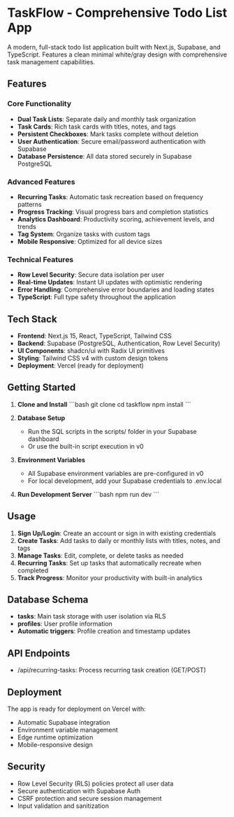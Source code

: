 # TaskFlow - Comprehensive Todo List App

A modern, full-stack todo list application built with Next.js, Supabase, and TypeScript. Features a clean minimal white/gray design with comprehensive task management capabilities.

## Features

### Core Functionality
- **Dual Task Lists**: Separate daily and monthly task organization
- **Task Cards**: Rich task cards with titles, notes, and tags
- **Persistent Checkboxes**: Mark tasks complete without deletion
- **User Authentication**: Secure email/password authentication with Supabase
- **Database Persistence**: All data stored securely in Supabase PostgreSQL

### Advanced Features
- **Recurring Tasks**: Automatic task recreation based on frequency patterns
- **Progress Tracking**: Visual progress bars and completion statistics
- **Analytics Dashboard**: Productivity scoring, achievement levels, and trends
- **Tag System**: Organize tasks with custom tags
- **Mobile Responsive**: Optimized for all device sizes

### Technical Features
- **Row Level Security**: Secure data isolation per user
- **Real-time Updates**: Instant UI updates with optimistic rendering
- **Error Handling**: Comprehensive error boundaries and loading states
- **TypeScript**: Full type safety throughout the application

## Tech Stack

- **Frontend**: Next.js 15, React, TypeScript, Tailwind CSS
- **Backend**: Supabase (PostgreSQL, Authentication, Row Level Security)
- **UI Components**: shadcn/ui with Radix UI primitives
- **Styling**: Tailwind CSS v4 with custom design tokens
- **Deployment**: Vercel (ready for deployment)

## Getting Started

1. **Clone and Install**
   \`\`\`bash
   git clone <repository-url>
   cd taskflow
   npm install
   \`\`\`

2. **Database Setup**
   - Run the SQL scripts in the scripts/ folder in your Supabase dashboard
   - Or use the built-in script execution in v0

3. **Environment Variables**
   - All Supabase environment variables are pre-configured in v0
   - For local development, add your Supabase credentials to .env.local

4. **Run Development Server**
   \`\`\`bash
   npm run dev
   \`\`\`

## Usage

1. **Sign Up/Login**: Create an account or sign in with existing credentials
2. **Create Tasks**: Add tasks to daily or monthly lists with titles, notes, and tags
3. **Manage Tasks**: Edit, complete, or delete tasks as needed
4. **Recurring Tasks**: Set up tasks that automatically recreate when completed
5. **Track Progress**: Monitor your productivity with built-in analytics

## Database Schema

- **tasks**: Main task storage with user isolation via RLS
- **profiles**: User profile information
- **Automatic triggers**: Profile creation and timestamp updates

## API Endpoints

- /api/recurring-tasks: Process recurring task creation (GET/POST)

## Deployment

The app is ready for deployment on Vercel with:
- Automatic Supabase integration
- Environment variable management
- Edge runtime optimization
- Mobile-responsive design

## Security

- Row Level Security (RLS) policies protect all user data
- Secure authentication with Supabase Auth
- CSRF protection and secure session management
- Input validation and sanitization
